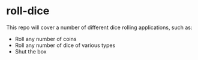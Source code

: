 # roll-dice

This repo will cover a number of different dice rolling applications, such as:

- Roll any number of coins
- Roll any number of dice of various types
- Shut the box
